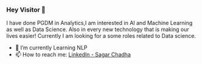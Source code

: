 ### Hey Visitor 👋
I have done PGDM in Analytics,I am interested in AI and Machine Learning as well as Data Science. Also in every new technology that is making our lives easier!
Currently I am looking for a some roles related to Data science. 

- 🔭 I’m currently Learning NLP
- 📫 How to reach me: [LinkedIn - Sagar Chadha](https://www.linkedin.com/in/sagar-chadha/)


<!--
**sagarchadha98/sagarchadha98** is a ✨ _special_ ✨ repository because its `README.md` (this file) appears on your GitHub profile.

Here are some ideas to get you started:

- 🔭 I’m currently working on ...
- 🌱 I’m currently learning ...
- 👯 I’m looking to collaborate on ...
- 🤔 I’m looking for help with ...
- 💬 Ask me about ...
- 📫 How to reach me: ...
- 😄 Pronouns: ...
- ⚡ Fun fact: ...
-->
